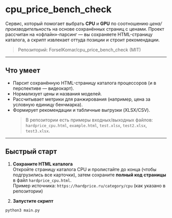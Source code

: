 # cpu_price_bench_check

Сервис, который помогает выбрать **CPU** и **GPU** по соотношению _цена/производительность_ на основе сохранённых страниц с ценами. Проект рассчитан на «офлайн»-парсинг — вы сохраняете HTML-страницу каталога, а скрипт извлекает оттуда позиции и строит рекомендации.

> Репозиторий: ForseIKomar/cpu_price_bench_check (MIT)

---

## Что умеет

- Парсит сохранённую HTML-страницу каталога процессоров (и в перспективе — видеокарт).
- Нормализует цены и названия моделей.
- Рассчитывает метрики для ранжирования (например, цена за условную единицу бенчмарка).
- Формирует рекомендации и табличные выгрузки (XLSX/CSV).  
  > В репозитории есть примеры входных/выходных файлов: `hardprice_cpu.html`, `example.html`, `test.xlsx`, `test2.xlsx`, `test3.xlsx`.

---

## Быстрый старт

1) **Сохраните HTML каталога**  
   Откройте страницу каталога CPU и пролистайте до конца (чтобы подгрузились все карточки), затем сохраните **полный код страницы** в файл `hardprice_cpu.html`.  
   Пример источника: `https://hardprice.ru/category/cpu` (как указано в репозитории)

2) **Запустите скрипт**
```bash
python3 main.py
